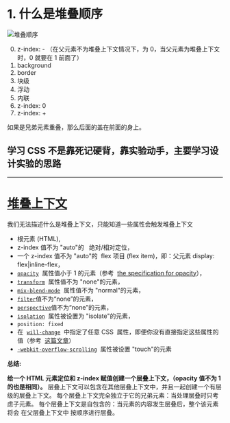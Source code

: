 # 1. 什么是堆叠顺序

![堆叠顺序](https://upload-images.jianshu.io/upload_images/7094266-2e7ecdb82bac9823.png?imageMogr2/auto-orient/strip%7CimageView2/2/w/1240)

0. z-index: - （在父元素不为堆叠上下文情况下，为 0，当父元素为堆叠上下文时，0 就要在 1 前面了）
1. background
2. border
3. 块级
4. 浮动
5. 内联
6. z-index: 0
7. z-index: +

如果是兄弟元素重叠，那么后面的盖在前面的身上。

## 学习 CSS 不是靠死记硬背，靠实验动手，主要学习设计实验的思路

---

# [堆叠上下文](https://developer.mozilla.org/zh-CN/docs/Web/Guide/CSS/Understanding_z_index/The_stacking_context "null")

我们无法描述什么是堆叠上下文，只能知道一些属性会触发堆叠上下文

- 根元素 (HTML),
- z-index 值不为 "auto"的   绝对/相对定位，
- 一个 z-index 值不为 "auto"的  flex 项目 (flex item)，即：父元素 display: flex|inline-flex，
- [`opacity`](https://developer.mozilla.org/zh-CN/docs/Web/CSS/opacity "opacity属性指定了一个元素的透明度。换言之，opacity属性指定了一个元素后面的背景的被覆盖程度。")  属性值小于 1 的元素（参考  [the specification for opacity](http://www.w3.org/TR/css3-color/#transparency "http://www.w3.org/TR/css3-color/#transparency")），
- [`transform`](https://developer.mozilla.org/zh-CN/docs/Web/CSS/transform)  属性值不为 "none"的元素，
- [`mix-blend-mode`](https://developer.mozilla.org/zh-CN/docs/Web/CSS/mix-blend-mode "此页面仍未被本地化, 期待您的翻译!")  属性值不为 "normal"的元素，
- [`filter`](https://developer.mozilla.org/zh-CN/docs/Web/CSS/filter "CSS滤镜（filter）属提供的图形特效，像模糊，锐化或元素变色。过滤器通常被用于调整图片，背景和边界的渲染。")值不为“none”的元素，
- [`perspective`](https://developer.mozilla.org/zh-CN/docs/Web/CSS/perspective "perspective 属性指定了观察者与z=0平面的距离，使具有三维位置变换的元素产生透视效果。z>0的三维元素比正常大，而z<0时则比正常小，大小程度由该属性的值决定。")值不为“none”的元素，
- [`isolation`](https://developer.mozilla.org/zh-CN/docs/Web/CSS/isolation "isolation CSS属性定义该元素是否必须创建一个新的stacking context。")  属性被设置为 "isolate"的元素，
- `position: fixed`
- 在  [`will-change`](https://developer.mozilla.org/zh-CN/docs/Web/CSS/will-change "CSS 属性 will-change 为web开发者提供了一种告知浏览器该元素会有哪些变化的方法，这样浏览器可以在元素属性真正发生变化之前提前做好对应的优化准备工作。")  中指定了任意 CSS  属性，即便你没有直接指定这些属性的值（参考  [这篇文章](http://dev.opera.com/articles/css-will-change-property/)）
- [`-webkit-overflow-scrolling`](https://developer.mozilla.org/zh-CN/docs/Web/CSS/-webkit-overflow-scrolling "-webkit-overflow-scrolling 属性控制元素在移动设备上是否使用滚动回弹效果.")  属性被设置 "touch"的元素

**总结:**

**给一个 HTML 元素定位和 z-index 赋值创建一个层叠上下文，（opacity 值不为 1 的也是相同）。**
层叠上下文可以包含在其他层叠上下文中，并且一起创建一个有层级的层叠上下文。
每个层叠上下文完全独立于它的兄弟元素：当处理层叠时只考虑子元素。
每个层叠上下文是自包含的：当元素的内容发生层叠后，整个该元素将会 在父层叠上下文中 按顺序进行层叠。
